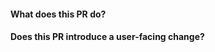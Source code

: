 <!--
Thanks for sending a pull request!
-->

#### What does this PR do?

#### Does this PR introduce a user-facing change?
<!--
If no, just write "NONE" in the release-note block below.
If yes, a release note is required:
-->
```release-note

```

